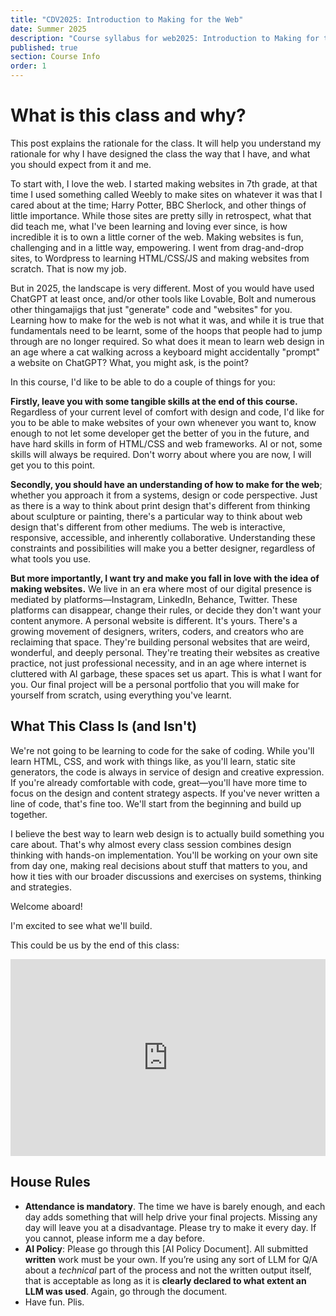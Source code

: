 ```yaml
---
title: "CDV2025: Introduction to Making for the Web"
date: Summer 2025
description: "Course syllabus for web2025: Introduction to Making for the Web"
published: true
section: Course Info
order: 1
---
```

# What is this class and why?

This post explains the rationale for the class. It will help you understand my rationale for why I have designed the class the way that I have, and what you should expect from it and me.

To start with, I love the web. I started making websites in 7th grade, at that time I used something called Weebly to make sites on whatever it was that I cared about at the time; Harry Potter, BBC Sherlock, and other things of little importance. While those sites are pretty silly in retrospect, what that did teach me, what I've been learning and loving ever since, is how incredible it is to own a little corner of the web. Making websites is fun, challenging and in a little way, empowering. I went from drag-and-drop sites, to Wordpress to learning HTML/CSS/JS and making websites from scratch. That is now my job. 

But in 2025, the landscape is very different. Most of you would have used ChatGPT at least once, and/or other tools like Lovable, Bolt and numerous other thingamajigs that just "generate" code and "websites" for you. Learning how to make for the web is not what it was, and while it is true that fundamentals need to be learnt, some of the hoops that people had to jump through are no longer required. So what does it mean to learn web design in an age where a cat walking across a keyboard might accidentally "prompt" a website on ChatGPT? What, you might ask, is the point?

In this course, I'd like to be able to do a couple of things for you: 

**Firstly, leave you with some tangible skills at the end of this course.** Regardless of your current level of comfort with design and code, I'd like for you to be able to make websites of your own whenever you want to, know enough to not let some developer get the better of you in the future, and have hard skills in form of HTML/CSS and web frameworks. AI or not, some skills will always be required. Don't worry about where you are now, I will get you to this point. 

**Secondly, you should have an understanding of how to make for the web**; whether you approach it from a systems, design or code perspective. Just as there is a way to think about print design that's different from thinking about sculpture or painting, there's a particular way to think about web design that's different from other mediums. The web is interactive, responsive, accessible, and inherently collaborative. Understanding these constraints and possibilities will make you a better designer, regardless of what tools you use.

**But more importantly, I want try and make you fall in love with the idea of making websites.** We live in an era where most of our digital presence is mediated by platforms—Instagram, LinkedIn, Behance, Twitter. These platforms can disappear, change their rules, or decide they don't want your content anymore. A personal website is different. It's yours. There's a growing movement of designers, writers, coders, and creators who are reclaiming that space. They're building personal websites that are weird, wonderful, and deeply personal. They're treating their websites as creative practice, not just professional necessity, and in an age where internet is cluttered with AI garbage, these spaces set us apart. This is what I want for you. Our final project will be a personal portfolio that you will make for yourself from scratch, using everything you've learnt.

## What This Class Is (and Isn't)

We're not going to be learning to code for the sake of coding. While you'll learn HTML, CSS, and work with things like, as you'll learn, static site generators, the code is always in service of design and creative expression. If you're already comfortable with code, great—you'll have more time to focus on the design and content strategy aspects. If you've never written a line of code, that's fine too. We'll start from the beginning and build up together. 

I believe the best way to learn web design is to actually build something you care about. That's why almost every class session combines design thinking with hands-on implementation. You'll be working on your own site from day one, making real decisions about stuff that matters to you, and how it ties with our broader discussions and exercises on systems, thinking and strategies.

Welcome aboard!

I'm excited to see what we'll build.

This could be us by the end of this class:
<iframe width="100%" height="315" src="https://www.youtube.com/embed/kl6rsi7BEtk?si=I411ay7vDlTNHR9n" title="YouTube video player" frameborder="0" allow="accelerometer; autoplay; clipboard-write; encrypted-media; gyroscope; picture-in-picture; web-share" referrerpolicy="strict-origin-when-cross-origin" allowfullscreen></iframe>

## House Rules

- **Attendance is mandatory**. The time we have is barely enough, and each day adds something that will help drive your final projects. Missing any day will leave you at a disadvantage. Please try to make it every day. If you cannot, please inform me a day before. 
- **AI Policy**: Please go through this [AI Policy Document]. All submitted **written** work must be your own. If you’re using any sort of LLM for Q/A about a _technical_ part of the process and not the written output itself, that is acceptable as long as it is **clearly declared to what extent an LLM was used**. Again, go through the document.
- Have fun. Plis.